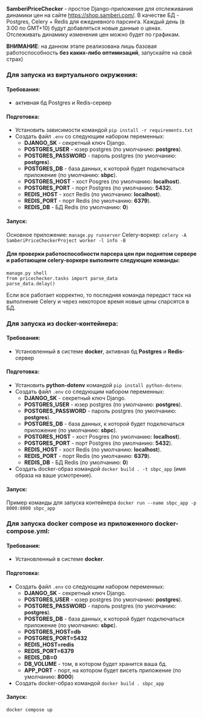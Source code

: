 

**SamberiPriceChecker** - простое Django-приложение для отслеживания динамики цен на сайте https://shop.samberi.com/. В качестве БД - Postgres, Celery + Redis для ежедневного парсинга. Каждый день (в 3:00 по GMT+10) будут добавляться новые данные о ценах. Отслеживать динамику изменения цен можно будет по графикам.

**ВНИМАНИЕ**: на данном этапе реализована лишь базовая работоспособность **без каких-либо оптимизаций**, запускайте на свой страх)

### **Для запуска из виртуального окружения:**

#### Требования: 

- активная бд Postgres и Redis-сервер

#### Подготовка:

- Установить зависимости командой `pip install -r requirements.txt`
- Создать файл `.env` со следующим набором переменных:
  + **DJANGO_SK** - секретный ключ Django.
  + **POSTGRES_USER** - юзер postgres (по умолчанию: **postgres**).
  + **POSTGRES_PASSWORD** - пароль postgres (по умолчанию: **postgres**).
  + **POSTGRES_DB** - база данных, к которой будет подключаться приложение (по умолчанию: **sbpc**).
  + **POSTGRES_HOST** - хост Posgres (по умолчанию: **localhost**).
  + **POSTGRES_PORT** - порт Postgres (по умолчанию: **5432**).
  + **REDIS_HOST** - хост Redis (по умолчанию: **localhost**).
  + **REDIS_PORT** - порт Redis (по умолчанию: **6379**).
  + **REDIS_DB** - БД Redis (по умолчанию: **0**)

#### Запуск:

Основное приложение: `manage.py runserver`
Celery-воркер: `celery -A SamberiPriceCheckerProject worker -l info -B`

#### Для проверки работоспособности парсера цен при поднятом сервере и работающем celery-воркере выполните следующие команды:

```
manage.py shell
from pricechecker.tasks import parse_data
parse_data.delay()
```
Если все работает корректно, то последняя команда передаст таск на выполнение Celery и через некоторое время новые цены спарсятся в БД.

### **Для запуска из docker-контейнера:**

#### Требования:

 - Установленный в системе **docker**, активная бд **Postgres** и **Redis**-сервер

#### Подготовка:

- Установить **python-dotenv** командой `pip install python-dotenv`.
- Создать файл `.env` со следующим набором переменных:
  + **DJANGO_SK** - секретный ключ Django.
  + **POSTGRES_USER** - юзер postgres (по умолчанию: **postgres**).
  + **POSTGRES_PASSWORD** - пароль postgres (по умолчанию: **postgres**).
  + **POSTGRES_DB** - база данных, к которой будет подключаться приложение (по умолчанию: **sbpc**).
  + **POSTGRES_HOST** - хост Posgres (по умолчанию: **localhost**).
  + **POSTGRES_PORT** - порт Postgres (по умолчанию: **5432**).
  + **REDIS_HOST** - хост Redis (по умолчанию: **localhost**).
  + **REDIS_PORT** - порт Redis (по умолчанию: **6379**).
  + **REDIS_DB** - БД Redis (по умолчанию: **0**)
- Создать docker-образ командой `docker build . -t sbpc_app` (имя образа на ваше усмотрение).

#### Запуск:
Пример команды для запуска контейнера `docker run --name sbpc_app -p 8000:8000 sbpc_app`


### Для запуска docker compose из приложенного docker-compose.yml:
#### Требования:

 - Установленный в системе **docker**.

#### Подготовка:
  - Создать файл `.env` со следующим набором переменных:
    + **DJANGO_SK** - секретный ключ Django.
    + **POSTGRES_USER** - юзер postgres (по умолчанию: **postgres**).
    + **POSTGRES_PASSWORD** - пароль postgres (по умолчанию: **postgres**).
    + **POSTGRES_DB** - база данных, к которой будет подключаться приложение (по умолчанию: **sbpc**).
    + **POSTGRES_HOST=db**
    + **POSTGRES_PORT=5432** 
    + **REDIS_HOST=redis**
    + **REDIS_PORT=6379**
    + **REDIS_DB=0**
    + **DB_VOLUME** - том, в котором будет хранится ваша бд.
    + **APP_PORT** - порт, на котором будет висеть приложение (по умолчанию: **8000**)
 - Создать docker-образ командой `docker build . sbpc_app`

#### Запуск:
  `docker compose up`
  













